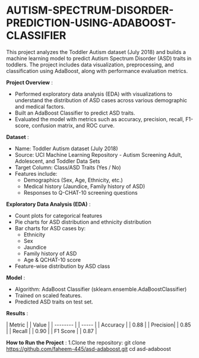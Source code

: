 # AUTISM-SPECTRUM-DISORDER-PREDICTION-USING-ADABOOST-CLASSIFIER

This project analyzes the Toddler Autism dataset (July 2018) and builds a machine learning model to predict Autism Spectrum Disorder (ASD) traits in toddlers. The project includes data visualization, preprocessing, and classification using AdaBoost, along with performance evaluation metrics.

**Project Overview** :
- Performed exploratory data analysis (EDA) with visualizations to understand the distribution of ASD cases across various demographic and medical factors.
- Built an AdaBoost Classifier to predict ASD traits.
- Evaluated the model with metrics such as accuracy, precision, recall, F1-score, confusion matrix, and ROC curve.

**Dataset** :
- Name: Toddler Autism dataset (July 2018)
- Source: UCI Machine Learning Repository - Autism Screening Adult, Adolescent, and Toddler Data Sets
- Target Column: Class/ASD Traits (Yes / No)
- Features include:
   - Demographics (Sex, Age, Ethnicity, etc.)
   - Medical history (Jaundice, Family history of ASD)
   - Responses to Q-CHAT-10 screening questions

**Exploratory Data Analysis (EDA)** :
- Count plots for categorical features
- Pie charts for ASD distribution and ethnicity distribution
- Bar charts for ASD cases by:
    - Ethnicity
    - Sex
    - Jaundice
    - Family history of ASD
    - Age & QCHAT-10 score
- Feature-wise distribution by ASD class

**Model** :
- Algorithm: AdaBoost Classifier (sklearn.ensemble.AdaBoostClassifier)
- Trained on scaled features.
- Predicted ASD traits on test set.

**Results** :

| Metric   |     | Value |
| -------- |     | ----- |
| Accuracy |     | 0.88  |
| Precision|     | 0.85  |
| Recall   |     | 0.90  |
| F1 Score |     | 0.87  |

**How to Run the Project** :
1.Clone the repository:
        git clone https://github.com/faheem-445/asd-adaboost.git
        cd asd-adaboost
